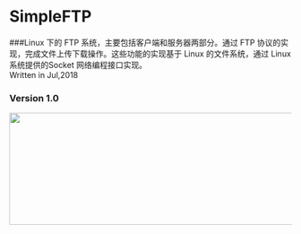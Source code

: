 # SimpleFTP
###Linux 下的 FTP 系统，主要包括客户端和服务器两部分。通过 FTP 协议的实现，完成文件上传下载操作。这些功能的实现基于 Linux 的文件系统，通过 Linux 系统提供的Socket 网络编程接口实现。
<br/>
Written in Jul,2018
### Version 1.0
<div align=center>
<img width="660" height="200" src="https://github.com/hazyao/SimpleFTP/raw/master/demo/demo.png"/>
</div>
</br>
